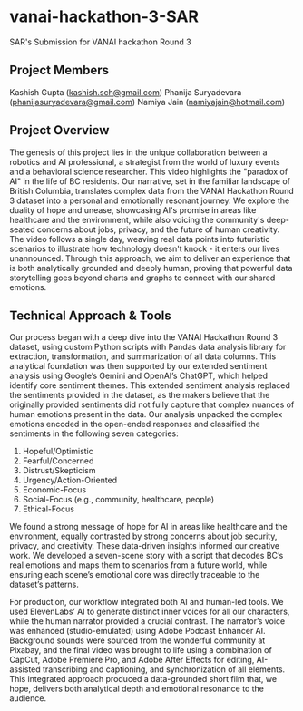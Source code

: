 # vanai-hackathon-3-SAR
SAR's Submission for VANAI hackathon Round 3

## Project Members
Kashish Gupta (kashish.sch@gmail.com)
Phanija Suryadevara (phanijasuryadevara@gmail.com)
Namiya Jain (namiyajain@hotmail.com)

## Project Overview
The genesis of this project lies in the unique collaboration between a robotics and AI professional, a strategist from the world of luxury events and a behavioral science researcher. This video highlights the "paradox of AI" in the life of BC residents. Our narrative, set in the familiar landscape of British Columbia, translates complex data from the VANAI Hackathon Round 3 dataset into a personal and emotionally resonant journey.  We explore the duality of hope and unease, showcasing AI's promise in areas like healthcare and the environment, while also voicing the community's deep-seated concerns about jobs, privacy, and the future of human creativity. The video follows a single day, weaving real data points into futuristic scenarios to illustrate how technology doesn't knock - it enters our lives unannounced. Through this approach, we aim to deliver an experience that is both analytically grounded and deeply human, proving that powerful data storytelling goes beyond charts and graphs to connect with our shared emotions. 

## Technical Approach & Tools
Our process began with a deep dive into the VANAI Hackathon Round 3 dataset, using custom Python scripts with Pandas data analysis library for extraction, transformation, and summarization of all data columns. This analytical foundation was then supported by our extended sentiment analysis using Google’s Gemini and OpenAI’s ChatGPT, which helped identify core sentiment themes. This extended sentiment analysis replaced the sentiments provided in the dataset, as the makers believe that the originally provided sentiments did not fully capture that complex nuances of human emotions present in the data. Our analysis unpacked the complex emotions encoded in the open-ended responses and classified the sentiments in the following seven categories: 

1. Hopeful/Optimistic  
2. Fearful/Concerned  
3. Distrust/Skepticism  
4. Urgency/Action-Oriented  
5. Economic-Focus  
6. Social-Focus (e.g., community, healthcare, people)  
7. Ethical-Focus  

We found a strong message of hope for AI in areas like healthcare and the environment, equally contrasted by strong concerns about job security, privacy, and creativity. These data-driven insights informed our creative work. We developed a seven-scene story with a script that decodes BC’s real emotions and maps them to scenarios from a future world, while ensuring each scene’s emotional core was directly traceable to the dataset’s patterns. 

For production, our workflow integrated both AI and human-led tools. We used ElevenLabs’ AI to generate distinct inner voices for all our characters, while the human narrator provided a crucial contrast. The narrator’s voice was enhanced (studio-emulated) using Adobe Podcast Enhancer AI. Background sounds were sourced from the wonderful community at Pixabay, and the final video was brought to life using a combination of CapCut, Adobe Premiere Pro, and Adobe After Effects for editing, AI-assisted transcribing and captioning, and synchronization of all elements. This integrated approach produced a data-grounded short film that, we hope, delivers both analytical depth and emotional resonance to the audience. 
